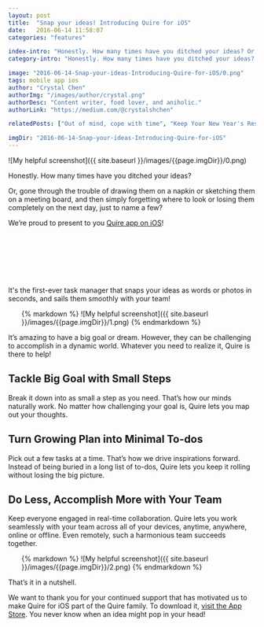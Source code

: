 ```yaml
---
layout: post
title:  "Snap your ideas! Introducing Quire for iOS"
date:   2016-06-14 11:58:07
categories: "features"

index-intro: "Honestly. How many times have you ditched your ideas? Or, gone through the trouble of drawing them on a napkin or sketching them on a meeting board, and then simply forgetting where to look or losing them completely on the next day, just to name a few? We’re proud to present to you Quire app on iOS - the first-ever task manager that..."
category-intro: "Honestly. How many times have you ditched your ideas? Or, gone through the trouble of drawing them on a napkin or sketching..."

image: "2016-06-14-Snap-your-ideas-Introducing-Quire-for-iOS/0.png"
tags: mobile app ios
author: "Crystal Chen"
authorImg: "/images/author/crystal.png"
authorDesc: "Content writer, food lover, and aniholic."
authorLink: "https://medium.com/@crystalshchen"

relatedPosts: ["Out of mind, cope with time", "Keep Your New Year's Resolutions on the Road"]

imgDir: "2016-06-14-Snap-your-ideas-Introducing-Quire-for-iOS"
---
```



![My helpful screenshot]({{ site.baseurl }}/images/{{page.imgDir}}/0.png)

Honestly. How many times have you ditched your ideas?

Or, gone through the trouble of drawing them on a napkin or sketching them on a meeting board, and then simply forgetting where to look or losing them completely on the next day, just to name a few?

<p>We’re proud to present to you <a href="https://itunes.apple.com/app/id1095193897" onclick="gae('new','get','iphone')">Quire app on iOS</a>!</p>

<p style="margin-top: 35px; margin-bottom: 45px;">
<a href="https://geo.itunes.apple.com/us/app/quire-task-manager-for-teams/id1095193897?mt=8" style="display:block;overflow:hidden;background:url(https://linkmaker.itunes.apple.com/images/badges/en-us/badge_appstore-lrg.svg) no-repeat;width:165px;height:40px;max-width: 450; max-height: 288; margin: 0 auto;" onclick="gae('new','get','iphone')"></a>
</p>

It's the first-ever task manager that snaps your ideas as words or photos in seconds, and sails them smoothly with your team!


<div style="max-width: 450; max-height: 288; margin: 0 auto;">
{% markdown %}
![My helpful screenshot]({{ site.baseurl }}/images/{{page.imgDir}}/1.png)
{% endmarkdown %}
</div>

It’s amazing to have a big goal or dream. However, they can be challenging to accomplish in a dynamic world. Whatever you need to realize it, Quire is there to help!

## Tackle Big Goal with Small Steps
Break it down into as small a step as you need. That’s how our minds naturally work. No matter how challenging your goal is, Quire lets you map out your thoughts.

## Turn Growing Plan into Minimal To-dos
Pick out a few tasks at a time. That’s how we drive inspirations forward. Instead of being buried in a long list of to-dos, Quire lets you keep it rolling without losing the big picture.

## Do Less, Accomplish More with Your Team
Keep everyone engaged in real-time collaboration. Quire lets you work seamlessly with your team across all of your devices, anytime, anywhere, online or offline. Even remotely, such a harmonious team succeeds together.

<div style="max-width: 450; max-height: 288; margin: 0 auto;">
{% markdown %}
![My helpful screenshot]({{ site.baseurl }}/images/{{page.imgDir}}/2.png)
{% endmarkdown %}
</div>

That’s it in a nutshell.

<p>We want to thank you for your continued support that has motivated us to make Quire for iOS part of the Quire family. To download it, <a href="https://itunes.apple.com/app/id1095193897" onclick="gae('new','get','iphone')">visit the App Store</a>. You never know when an idea might pop in your head!</p>

[jekyll]:      http://jekyllrb.com
[jekyll-gh]:   https://github.com/jekyll/jekyll
[jekyll-help]: https://github.com/jekyll/jekyll-help

